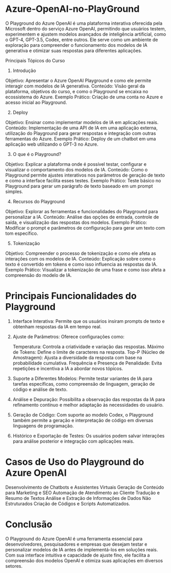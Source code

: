 # Azure-OpenAI-no-PlayGround

O Playground do Azure OpenAI é uma plataforma interativa oferecida pela Microsoft dentro do serviço Azure OpenAI, permitindo que usuários testem, experimentem e ajustem modelos avançados de inteligência artificial, como o GPT-4, GPT-3.5, Codex, entre outros. Ele serve como um ambiente de exploração para compreender o funcionamento dos modelos de IA generativa e otimizar suas respostas para diferentes aplicações.

Principais Tópicos do Curso

1. Introdução

Objetivo: Apresentar o Azure OpenAI Playground e como ele permite interagir com modelos de IA generativa.
Conteúdo: Visão geral da plataforma, objetivos do curso, e como o Playground se encaixa no ecossistema do Azure.
Exemplo Prático: Criação de uma conta no Azure e acesso inicial ao Playground.

2. Deploy

Objetivo: Ensinar como implementar modelos de IA em aplicações reais.
Conteúdo: Implementação de uma API de IA em uma aplicação externa, utilização do Playground para gerar respostas e integração com outras ferramentas do Azure.
Exemplo Prático: Deploy de um chatbot em uma aplicação web utilizando o GPT-3 no Azure.

3. O que é o Playground?

Objetivo: Explicar a plataforma onde é possível testar, configurar e visualizar o comportamento dos modelos de IA.
Conteúdo: Como o Playground permite ajustes interativos nos parâmetros de geração de texto e como a interface facilita esses testes.
Exemplo Prático: Teste básico no Playground para gerar um parágrafo de texto baseado em um prompt simples.

4. Recursos do Playground

Objetivo: Explorar as ferramentas e funcionalidades do Playground para personalizar a IA.
Conteúdo: Análise das opções de entrada, controle de saída, e visualização das respostas dos modelos.
Exemplo Prático: Modificar o prompt e parâmetros de configuração para gerar um texto com tom específico.

5. Tokenização

Objetivo: Compreender o processo de tokenização e como ele afeta as interações com os modelos de IA.
Conteúdo: Explicação sobre como o texto é convertido em tokens e como isso influencia as respostas da IA.
Exemplo Prático: Visualizar a tokenização de uma frase e como isso afeta a compreensão do modelo de IA.

# Principais Funcionalidades do Playground

 1. Interface Interativa: Permite que os usuários insiram prompts de texto e obtenham respostas da IA em tempo real.
 2. Ajuste de Parâmetros: Oferece configurações como:

    Temperatura: Controla a criatividade e variação das respostas.
    Máximo de Tokens: Define o limite de caracteres na resposta.
    Top-P (Núcleo de Amostragem): Ajusta a diversidade da resposta com base na probabilidade cumulativa.
    Frequência e Presença de Penalidade: Evita repetições e incentiva a IA a abordar novos tópicos.

 3. Suporte a Diferentes Modelos: Permite testar variantes de IA para tarefas específicas, como compreensão de linguagem, geração de código e análise de texto.
 4. Análise e Depuração: Possibilita a observação das respostas da IA para refinamento contínuo e melhor adaptação às necessidades do usuário.
 5. Geração de Código: Com suporte ao modelo Codex, o Playground também permite a geração e interpretação de código em diversas linguagens de programação.
 6. Histórico e Exportação de Testes: Os usuários podem salvar interações para análise posterior e integração com aplicações reais.

# Casos de Uso do Playground do Azure OpenAI

 Desenvolvimento de Chatbots e Assistentes Virtuais
 Geração de Conteúdo para Marketing e SEO
 Automação de Atendimento ao Cliente
 Tradução e Resumo de Textos
 Análise e Extração de Informações de Dados Não Estruturados
 Criação de Códigos e Scripts Automatizados.

# Conclusão

O Playground do Azure OpenAI é uma ferramenta essencial para desenvolvedores, pesquisadores e empresas que desejam testar e personalizar modelos de IA antes de implementá-los em soluções reais. Com sua interface intuitiva e capacidade de ajuste fino, ele facilita a compreensão dos modelos OpenAI e otimiza suas aplicações em diversos setores.

